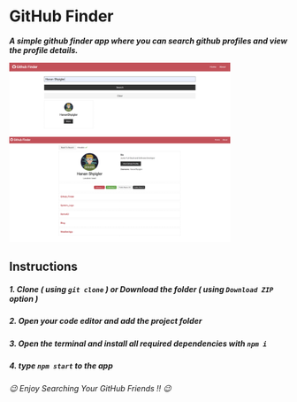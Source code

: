 # GitHub Finder
***A simple github finder app where you can search github profiles and view the profile details.***

<img src="images/1.png" width=400>
<img src="images/2.png" width=400>

## Instructions
##### 1. Clone ***( using `git clone` )*** or Download the folder ***( using ***`Download ZIP`*** option )*** #####
##### 2. Open your code editor and add the project folder #####
##### 3. Open the terminal and install all required dependencies with ***`npm i`*** #####
##### 4. type ***`npm start`*** to the app #####

 ###### 😉 *Enjoy Searching Your GitHub Friends !!* 😉 ######
